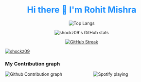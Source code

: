 <h1 align='center' style="color:DodgerBlue;"> Hi there 👋 I'm Rohit Mishra </h1>


<div align="center">

 ![Top Langs](https://github-readme-stats.vercel.app/api/top-langs/?username=shockz09&layout=compact&theme=chartreuse-dark&hide_border=true)

</div>

<div align="center">
 
![shockz09's GitHub stats](https://github-readme-stats.vercel.app/api?username=shockz09&show_icons=true&theme=chartreuse-dark&hide_border=true)
  
</div>


<div align="center">

[![GitHub Streak](http://github-readme-streak-stats.herokuapp.com?user=shockz09&theme=chartreuse-dark&hide_border=true)](https://git.io/streak-stats)
 </div>
 
   <p align="left"> <a href="https://github.com/shockz09"><img src="https://github-profile-trophy.vercel.app/?username=shockz09" alt="shockz09" /></a> </p>
   
   
   ### My Contribution graph
  
  <p><img align="left" src="https://activity-graph.herokuapp.com/graph?username=shockz09&theme=github" alt="Github Contribution graph" /></p> 
  


<div align="center">
 
![Spotify playing](http://spotify.aio-api.ml/spotify?id=31trfufhc32s24gtx4vauik26yoe&theme=plain&image=true&color_theme=algolia&bars_when_not_listening=false&bg_color=&title_color=&text_color=&hide_status=false)
  <!--

</div>

**shockz09/shockz09** is a ✨ _special_ ✨ repository because its `README.md` (this file) appears on your GitHub profile.

Here are some ideas to get you started:

- 🔭 I’m currently working on ...
- 🌱 I’m currently learning ...
- 👯 I’m looking to collaborate on ...
- 🤔 I’m looking for help with ...
- 💬 Ask me about ...
- 📫 How to reach me: ...
- 😄 Pronouns: ...
- ⚡ Fun fact: ...
-->
